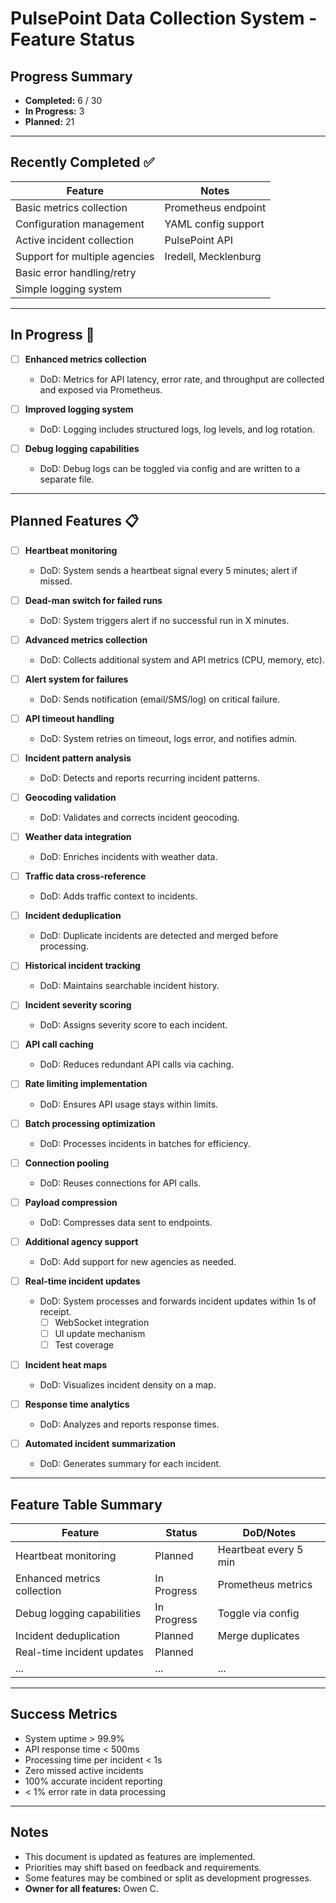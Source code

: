 # PulsePoint Data Collection System - Feature Status

## Progress Summary

- **Completed:** 6 / 30
- **In Progress:** 3
- **Planned:** 21

---

## Recently Completed ✅

| Feature                        | Notes                |
|---------------------------------|----------------------|
| Basic metrics collection        | Prometheus endpoint  |
| Configuration management        | YAML config support  |
| Active incident collection      | PulsePoint API       |
| Support for multiple agencies   | Iredell, Mecklenburg |
| Basic error handling/retry      |                      |
| Simple logging system           |                      |

---

## In Progress 🚧

- [ ] **Enhanced metrics collection**
  - DoD: Metrics for API latency, error rate, and throughput are collected and exposed via Prometheus.

- [ ] **Improved logging system**
  - DoD: Logging includes structured logs, log levels, and log rotation.

- [ ] **Debug logging capabilities**
  - DoD: Debug logs can be toggled via config and are written to a separate file.

---

## Planned Features 📋

- [ ] **Heartbeat monitoring**
  - DoD: System sends a heartbeat signal every 5 minutes; alert if missed.

- [ ] **Dead-man switch for failed runs**
  - DoD: System triggers alert if no successful run in X minutes.

- [ ] **Advanced metrics collection**
  - DoD: Collects additional system and API metrics (CPU, memory, etc).

- [ ] **Alert system for failures**
  - DoD: Sends notification (email/SMS/log) on critical failure.

- [ ] **API timeout handling**
  - DoD: System retries on timeout, logs error, and notifies admin.

- [ ] **Incident pattern analysis**
  - DoD: Detects and reports recurring incident patterns.

- [ ] **Geocoding validation**
  - DoD: Validates and corrects incident geocoding.

- [ ] **Weather data integration**
  - DoD: Enriches incidents with weather data.

- [ ] **Traffic data cross-reference**
  - DoD: Adds traffic context to incidents.

- [ ] **Incident deduplication**
  - DoD: Duplicate incidents are detected and merged before processing.

- [ ] **Historical incident tracking**
  - DoD: Maintains searchable incident history.

- [ ] **Incident severity scoring**
  - DoD: Assigns severity score to each incident.

- [ ] **API call caching**
  - DoD: Reduces redundant API calls via caching.

- [ ] **Rate limiting implementation**
  - DoD: Ensures API usage stays within limits.

- [ ] **Batch processing optimization**
  - DoD: Processes incidents in batches for efficiency.

- [ ] **Connection pooling**
  - DoD: Reuses connections for API calls.

- [ ] **Payload compression**
  - DoD: Compresses data sent to endpoints.

- [ ] **Additional agency support**
  - DoD: Add support for new agencies as needed.

- [ ] **Real-time incident updates**
  - DoD: System processes and forwards incident updates within 1s of receipt.
    - [ ] WebSocket integration
    - [ ] UI update mechanism
    - [ ] Test coverage

- [ ] **Incident heat maps**
  - DoD: Visualizes incident density on a map.

- [ ] **Response time analytics**
  - DoD: Analyzes and reports response times.

- [ ] **Automated incident summarization**
  - DoD: Generates summary for each incident.

---

## Feature Table Summary

| Feature                    | Status      | DoD/Notes                |
|----------------------------|-------------|--------------------------|
| Heartbeat monitoring       | Planned     | Heartbeat every 5 min    |
| Enhanced metrics collection| In Progress | Prometheus metrics       |
| Debug logging capabilities | In Progress | Toggle via config        |
| Incident deduplication     | Planned     | Merge duplicates         |
| Real-time incident updates | Planned     | <see subtasks>           |
| ...                        | ...         | ...                      |

---

## Success Metrics

- System uptime > 99.9%
- API response time < 500ms
- Processing time per incident < 1s
- Zero missed active incidents
- 100% accurate incident reporting
- < 1% error rate in data processing

---

## Notes

- This document is updated as features are implemented.
- Priorities may shift based on feedback and requirements.
- Some features may be combined or split as development progresses.
- **Owner for all features:** Owen C. 